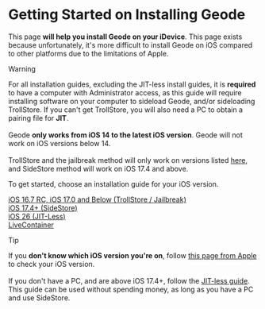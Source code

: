 # Getting Started on Installing Geode
This page **will help you install Geode on your iDevice**. This page exists because unfortunately, it's more difficult to install Geode on iOS compared to other platforms due to the limitations of Apple.

> [!WARNING]
> For all installation guides, excluding the JIT-less install guides, it is **required** to have a computer with Administrator access, as this guide will require installing software on your computer to sideload Geode, and/or sideloading TrollStore. If you can't get TrollStore, you will also need a PC to obtain a pairing file for **JIT**. \
> \
> Geode **only works from iOS 14 to the latest iOS version**. Geode will not work on iOS versions below 14. \
> \
> TrollStore and the jailbreak method will only work on versions listed [here](https://ios.cfw.guide/installing-trollstore/), and SideStore method will work on iOS 17.4 and above.

To get started, choose an installation guide for your iOS version.

[iOS 16.7 RC, iOS 17.0 and Below (TrollStore / Jailbreak)](/OLD-IOS-INSTALL.md) \
[iOS 17.4+ (SideStore)](/MODERN-IOS-INSTALL.md) \
[iOS 26 (JIT-Less)](/JITLESS-INSTALL-GUIDE.md) \
[LiveContainer](/LIVECONTAINER-INSTALL-GUIDE.md)

> [!TIP]
> If you **don't know which iOS version you're on**, follow [this page from Apple](https://support.apple.com/en-us/109065) to check your iOS version.\
> \
> If you don't have a PC, and are above iOS 17.4+, follow the [JIT-less guide](/JITLESS-INSTALL-GUIDE.md). This guide can be used without spending money, as long as you have a PC and use SideStore.
